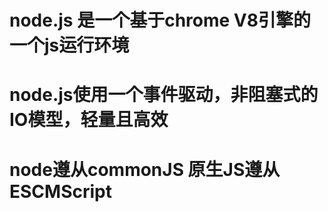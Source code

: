 # node.js 是一个基于chrome V8引擎的一个js运行环境
# node.js使用一个事件驱动，非阻塞式的IO模型，轻量且高效

# node遵从commonJS  原生JS遵从ESCMScript